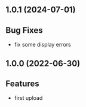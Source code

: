 ## 1.0.1 (2024-07-01)

## Bug Fixes

- fix some display errors

## 1.0.0 (2022-06-30)

## Features

- first upload
